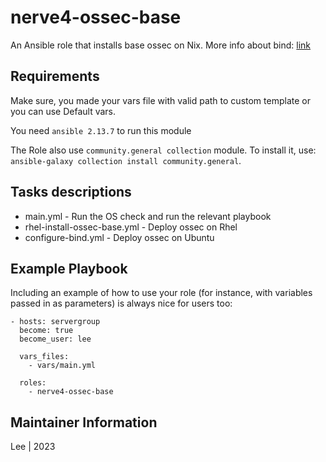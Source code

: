 # nerve4-ossec-base

An Ansible role that installs base ossec on Nix. More info about bind: [link](https://www.ossec.net/)


## Requirements

Make sure, you made your vars file with valid path to custom template or you can use Default vars.

You need `ansible 2.13.7` to run this module

The Role also use `community.general collection` module. To install it, use: `ansible-galaxy collection install community.general`. 


## Tasks descriptions

- main.yml - Run the OS check and run the relevant playbook
- rhel-install-ossec-base.yml - Deploy ossec on Rhel
- configure-bind.yml - Deploy ossec on Ubuntu


## Example Playbook

Including an example of how to use your role (for instance, with variables passed in as parameters) is always nice for users too:
```
- hosts: servergroup
  become: true
  become_user: lee

  vars_files:
    - vars/main.yml
    
  roles:
    - nerve4-ossec-base
```


## Maintainer Information
Lee | 2023
